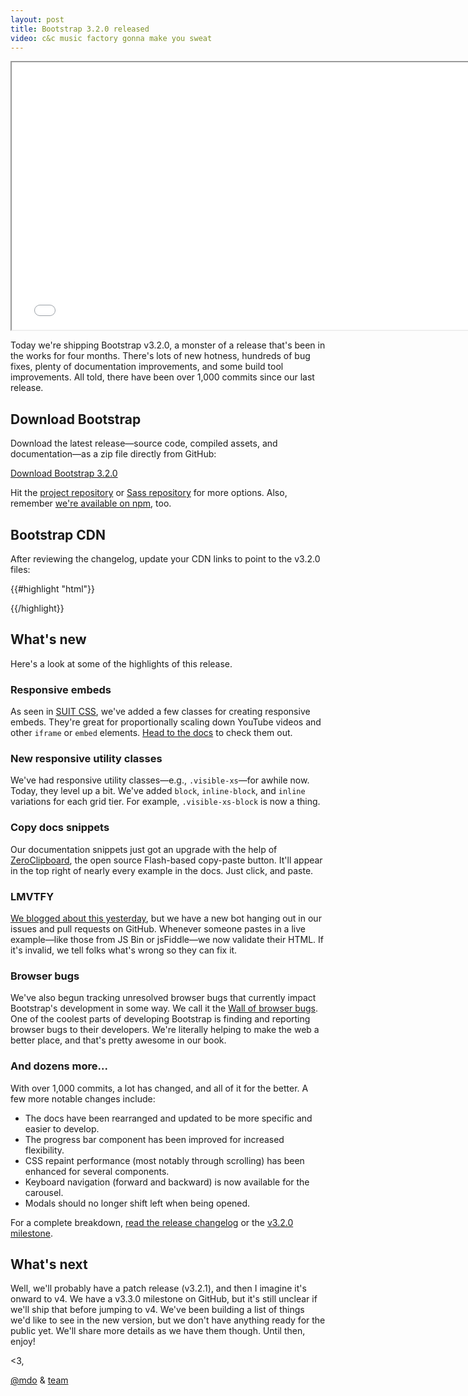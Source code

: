 ```yaml
---
layout: post
title: Bootstrap 3.2.0 released
video: c&c music factory gonna make you sweat
---
```


<div class="embed-responsive embed-responsive-16by9">
  <iframe class="embed-responsive-item" src="//www.youtube.com/embed/LaTGrV58wec?rel=0" width="760" height="428" allowfullscreen></iframe>
</div>

Today we're shipping Bootstrap v3.2.0, a monster of a release that's been in the works for four months. There's lots of new hotness, hundreds of bug fixes, plenty of documentation improvements, and some build tool improvements. All told, there have been over 1,000 commits since our last release.

## Download Bootstrap

Download the latest release—source code, compiled assets, and documentation—as a zip file directly from GitHub:

<a class="btn-link" href="https://github.com/twbs/bootstrap/archive/v3.2.0.zip">Download Bootstrap 3.2.0</a>

Hit the [project repository](https://github.com/twbs/bootstrap) or [Sass repository](https://github.com/twbs/bootstrap-sass) for more options. Also, remember [we're available on npm](https://www.npmjs.org/package/bootstrap), too.

## Bootstrap CDN

After reviewing the changelog, update your CDN links to point to the v3.2.0 files:

{{#highlight "html"}}
<!-- Latest compiled and minified CSS -->
<link rel="stylesheet" href="//maxcdn.bootstrapcdn.com/bootstrap/3.2.0/css/bootstrap.min.css">

<!-- Optional theme -->
<link rel="stylesheet" href="//maxcdn.bootstrapcdn.com/bootstrap/3.2.0/css/bootstrap-theme.min.css">

<!-- Latest compiled and minified JavaScript -->
<script src="//maxcdn.bootstrapcdn.com/bootstrap/3.2.0/js/bootstrap.min.js"></script>
{{/highlight}}

## What's new

Here's a look at some of the highlights of this release.

### Responsive embeds

As seen in [SUIT CSS](http://suitcss.github.io), we've added a few classes for creating responsive embeds. They're great for proportionally scaling down YouTube videos and other `iframe` or `embed` elements. [Head to the docs](http://getbootstrap.com/components/#responsive-embed) to check them out.

### New responsive utility classes

We've had responsive utility classes—e.g., `.visible-xs`—for awhile now. Today, they level up a bit. We've added `block`, `inline-block`, and `inline` variations for each grid tier. For example, `.visible-xs-block` is now a thing.

### Copy docs snippets

Our documentation snippets just got an upgrade with the help of [ZeroClipboard](https://github.com/zeroclipboard/zeroclipboard), the open source Flash-based copy-paste button. It'll appear in the top right of nearly every example in the docs. Just click, and paste.

### LMVTFY

[We blogged about this yesterday](/2014/06/25/lmvtfy/), but we have a new bot hanging out in our issues and pull requests on GitHub. Whenever someone pastes in a live example—like those from JS Bin or jsFiddle—we now validate their HTML. If it's invalid, we tell folks what's wrong so they can fix it.

### Browser bugs

We've also begun tracking unresolved browser bugs that currently impact Bootstrap's development in some way. We call it the [Wall of browser bugs](http://getbootstrap.com/browser-bugs). One of the coolest parts of developing Bootstrap is finding and reporting browser bugs to their developers. We're literally helping to make the web a better place, and that's pretty awesome in our book.

### And dozens more...

With over 1,000 commits, a lot has changed, and all of it for the better. A few more notable changes include:

* The docs have been rearranged and updated to be more specific and easier to develop.
* The progress bar component has been improved for increased flexibility.
* CSS repaint performance (most notably through scrolling) has been enhanced for several components.
* Keyboard navigation (forward and backward) is now available for the carousel.
* Modals should no longer shift left when being opened.

For a complete breakdown, [read the release changelog](https://github.com/twbs/bootstrap/releases/tag/v3.2.0) or the [v3.2.0 milestone](https://github.com/twbs/bootstrap/issues?milestone=26&page=1&state=closed).

## What's next

Well, we'll probably have a patch release (v3.2.1), and then I imagine it's onward to v4. We have a v3.3.0 milestone on GitHub, but it's still unclear if we'll ship that before jumping to v4. We've been building a list of things we'd like to see in the new version, but we don't have anything ready for the public yet. We'll share more details as we have them though. Until then, enjoy!

<3,

[@mdo](https://twitter.com/mdo) & [team](https://github.com/orgs/twbs/people)
